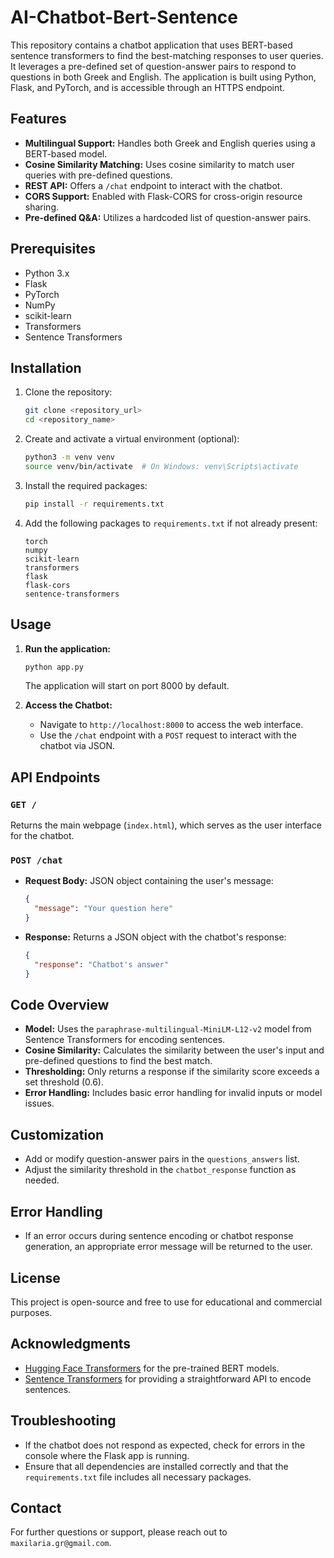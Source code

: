 # AI-Chatbot-Bert-Sentence
This repository contains a chatbot application that uses BERT-based sentence transformers to find the best-matching responses to user queries. It leverages a pre-defined set of question-answer pairs to respond to questions in both Greek and English. The application is built using Python, Flask, and PyTorch, and is accessible through an HTTPS endpoint.

## Features
- **Multilingual Support:** Handles both Greek and English queries using a BERT-based model.
- **Cosine Similarity Matching:** Uses cosine similarity to match user queries with pre-defined questions.
- **REST API:** Offers a `/chat` endpoint to interact with the chatbot.
- **CORS Support:** Enabled with Flask-CORS for cross-origin resource sharing.
- **Pre-defined Q&A:** Utilizes a hardcoded list of question-answer pairs.

## Prerequisites
- Python 3.x
- Flask
- PyTorch
- NumPy
- scikit-learn
- Transformers
- Sentence Transformers

## Installation
1. Clone the repository:
    ```bash
    git clone <repository_url>
    cd <repository_name>
    ```

2. Create and activate a virtual environment (optional):
    ```bash
    python3 -m venv venv
    source venv/bin/activate  # On Windows: venv\Scripts\activate
    ```

3. Install the required packages:
    ```bash
    pip install -r requirements.txt
    ```

4. Add the following packages to `requirements.txt` if not already present:
    ```
    torch
    numpy
    scikit-learn
    transformers
    flask
    flask-cors
    sentence-transformers
    ```

## Usage
1. **Run the application:**
    ```bash
    python app.py
    ```
    The application will start on port 8000 by default.

2. **Access the Chatbot:**
   - Navigate to `http://localhost:8000` to access the web interface.
   - Use the `/chat` endpoint with a `POST` request to interact with the chatbot via JSON.

## API Endpoints
### `GET /`
Returns the main webpage (`index.html`), which serves as the user interface for the chatbot.

### `POST /chat`
- **Request Body:** JSON object containing the user's message:
    ```json
    {
      "message": "Your question here"
    }
    ```
- **Response:** Returns a JSON object with the chatbot's response:
    ```json
    {
      "response": "Chatbot's answer"
    }
    ```

## Code Overview
- **Model:** Uses the `paraphrase-multilingual-MiniLM-L12-v2` model from Sentence Transformers for encoding sentences.
- **Cosine Similarity:** Calculates the similarity between the user's input and pre-defined questions to find the best match.
- **Thresholding:** Only returns a response if the similarity score exceeds a set threshold (0.6).
- **Error Handling:** Includes basic error handling for invalid inputs or model issues.

## Customization
- Add or modify question-answer pairs in the `questions_answers` list.
- Adjust the similarity threshold in the `chatbot_response` function as needed.

## Error Handling
- If an error occurs during sentence encoding or chatbot response generation, an appropriate error message will be returned to the user.

## License
This project is open-source and free to use for educational and commercial purposes.

## Acknowledgments
- [Hugging Face Transformers](https://github.com/huggingface/transformers) for the pre-trained BERT models.
- [Sentence Transformers](https://www.sbert.net/) for providing a straightforward API to encode sentences.

## Troubleshooting
- If the chatbot does not respond as expected, check for errors in the console where the Flask app is running.
- Ensure that all dependencies are installed correctly and that the `requirements.txt` file includes all necessary packages.

## Contact
For further questions or support, please reach out to `maxilaria.gr@gmail.com`.
